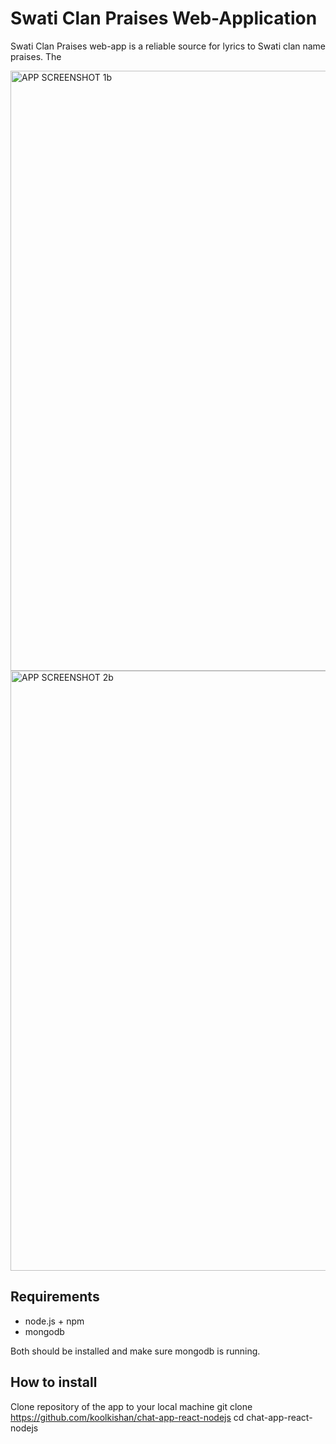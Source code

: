 # Swati Clan Praises Web-Application

Swati Clan Praises web-app is a reliable source for lyrics to Swati clan name praises. The 

<img width="960" alt="APP SCREENSHOT 1b" src="https://github.com/NMDlamini/EswaClansApp-/assets/77834150/3e9b82dc-0b5a-4793-bfa9-22c9379521bb">


<img width="960" alt="APP SCREENSHOT 2b" src="https://github.com/NMDlamini/EswaClansApp-/assets/77834150/dc0bdd0f-e34d-4c5b-b618-2ae1b9a58072">



## Requirements
- node.js + npm
- mongodb

Both should be installed and make sure mongodb is running.

## How to install
Clone repository of the app to your local machine
git clone https://github.com/koolkishan/chat-app-react-nodejs
cd chat-app-react-nodejs
